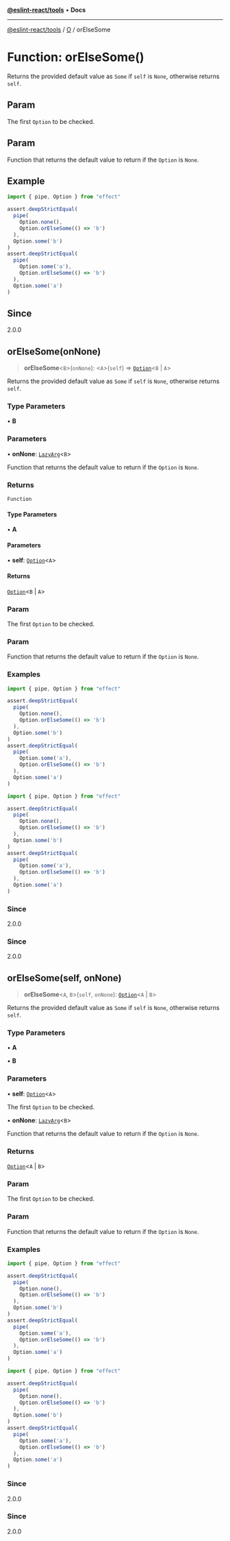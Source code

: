 [**@eslint-react/tools**](../../../README.md) • **Docs**

***

[@eslint-react/tools](../../../README.md) / [O](../README.md) / orElseSome

# Function: orElseSome()

Returns the provided default value as `Some` if `self` is `None`, otherwise returns `self`.

## Param

The first `Option` to be checked.

## Param

Function that returns the default value to return if the `Option` is `None`.

## Example

```ts
import { pipe, Option } from "effect"

assert.deepStrictEqual(
  pipe(
    Option.none(),
    Option.orElseSome(() => 'b')
  ),
  Option.some('b')
)
assert.deepStrictEqual(
  pipe(
    Option.some('a'),
    Option.orElseSome(() => 'b')
  ),
  Option.some('a')
)
```

## Since

2.0.0

## orElseSome(onNone)

> **orElseSome**\<`B`\>(`onNone`): \<`A`\>(`self`) => [`Option`](../type-aliases/Option.md)\<`B` \| `A`\>

Returns the provided default value as `Some` if `self` is `None`, otherwise returns `self`.

### Type Parameters

• **B**

### Parameters

• **onNone**: [`LazyArg`](../../F/interfaces/LazyArg.md)\<`B`\>

Function that returns the default value to return if the `Option` is `None`.

### Returns

`Function`

#### Type Parameters

• **A**

#### Parameters

• **self**: [`Option`](../type-aliases/Option.md)\<`A`\>

#### Returns

[`Option`](../type-aliases/Option.md)\<`B` \| `A`\>

### Param

The first `Option` to be checked.

### Param

Function that returns the default value to return if the `Option` is `None`.

### Examples

```ts
import { pipe, Option } from "effect"

assert.deepStrictEqual(
  pipe(
    Option.none(),
    Option.orElseSome(() => 'b')
  ),
  Option.some('b')
)
assert.deepStrictEqual(
  pipe(
    Option.some('a'),
    Option.orElseSome(() => 'b')
  ),
  Option.some('a')
)
```

```ts
import { pipe, Option } from "effect"

assert.deepStrictEqual(
  pipe(
    Option.none(),
    Option.orElseSome(() => 'b')
  ),
  Option.some('b')
)
assert.deepStrictEqual(
  pipe(
    Option.some('a'),
    Option.orElseSome(() => 'b')
  ),
  Option.some('a')
)
```

### Since

2.0.0

### Since

2.0.0

## orElseSome(self, onNone)

> **orElseSome**\<`A`, `B`\>(`self`, `onNone`): [`Option`](../type-aliases/Option.md)\<`A` \| `B`\>

Returns the provided default value as `Some` if `self` is `None`, otherwise returns `self`.

### Type Parameters

• **A**

• **B**

### Parameters

• **self**: [`Option`](../type-aliases/Option.md)\<`A`\>

The first `Option` to be checked.

• **onNone**: [`LazyArg`](../../F/interfaces/LazyArg.md)\<`B`\>

Function that returns the default value to return if the `Option` is `None`.

### Returns

[`Option`](../type-aliases/Option.md)\<`A` \| `B`\>

### Param

The first `Option` to be checked.

### Param

Function that returns the default value to return if the `Option` is `None`.

### Examples

```ts
import { pipe, Option } from "effect"

assert.deepStrictEqual(
  pipe(
    Option.none(),
    Option.orElseSome(() => 'b')
  ),
  Option.some('b')
)
assert.deepStrictEqual(
  pipe(
    Option.some('a'),
    Option.orElseSome(() => 'b')
  ),
  Option.some('a')
)
```

```ts
import { pipe, Option } from "effect"

assert.deepStrictEqual(
  pipe(
    Option.none(),
    Option.orElseSome(() => 'b')
  ),
  Option.some('b')
)
assert.deepStrictEqual(
  pipe(
    Option.some('a'),
    Option.orElseSome(() => 'b')
  ),
  Option.some('a')
)
```

### Since

2.0.0

### Since

2.0.0
